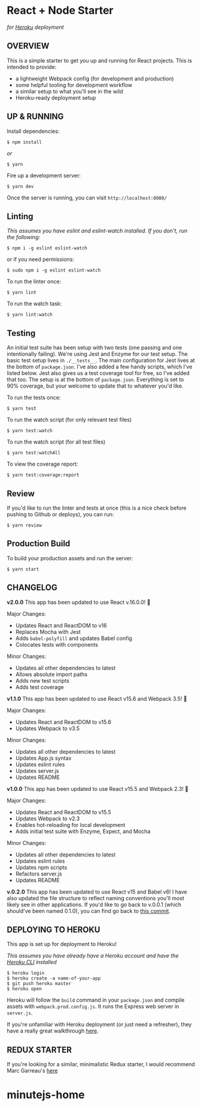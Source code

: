 # React + Node Starter

_for [Heroku](https://www.heroku.com/) deployment_

## OVERVIEW

This is a simple starter to get you up and running for React projects. This is intended to provide:

* a lightweight Webpack config (for development and production)
* some helpful tooling for development workflow
* a similar setup to what you'll see in the wild
* Heroku-ready deployment setup

## UP & RUNNING

Install dependencies:

```
$ npm install
```

_or_

```
$ yarn
```

Fire up a development server:

```
$ yarn dev
```

Once the server is running, you can visit `http://localhost:8080/`

## Linting

_This assumes you have eslint and eslint-watch installed. If you don't, run the following:_

```
$ npm i -g eslint eslint-watch
```

or if you need permissions:

```
$ sudo npm i -g eslint eslint-watch
```

To run the linter once:

```
$ yarn lint
```

To run the watch task:

```
$ yarn lint:watch
```

## Testing

An initial test suite has been setup with two tests (one passing and one intentionally failing).
We're using Jest and Enzyme for our test setup. The basic test setup lives in `./__tests__`.
The main configuration for Jest lives at the bottom of `package.json`. I've also added a few
handy scripts, which I've listed below. Jest also gives us a test coverage tool for free, so I've added that too. The setup is at the bottom of `package.json`. Everything is set to 90% coverage, but your welcome to update that to whatever you'd like.

To run the tests once:

```
$ yarn test
```

To run the watch script (for only relevant test files)

```
$ yarn test:watch
```

To run the watch script (for all test files)

```
$ yarn test:watchAll
```

To view the coverage report:

```
$ yarn test:coverage:report
```

## Review

If you'd like to run the linter and tests at once (this is a nice check before pushing to Github or deploys), you can run:

```
$ yarn review
```

## Production Build

To build your production assets and run the server:

```
$ yarn start
```

## CHANGELOG

**v2.0.0**
This app has been updated to use React v.16.0.0! 🎉

Major Changes:

* Updates React and ReactDOM to v16
* Replaces Mocha with Jest
* Adds `babel-polyfill` and updates Babel config
* Colocates tests with components

Minor Changes:

* Updates all other dependencies to latest
* Allows absolute import paths
* Adds new test scripts
* Adds test coverage

**v1.1.0**
This app has been updated to use React v15.6 and Webpack 3.5! 🎉

Major Changes:

* Updates React and ReactDOM to v15.6
* Updates Webpack to v3.5

Minor Changes:

* Updates all other dependencies to latest
* Updates App.js syntax
* Updates eslint rules
* Updates server.js
* Updates README

**v1.0.0**
This app has been updated to use React v15.5 and Webpack 2.3! 🎉

Major Changes:

* Updates React and ReactDOM to v15.5
* Updates Webpack to v2.3
* Enables hot-reloading for local development
* Adds initial test suite with Enzyme, Expect, and Mocha

Minor Changes:

* Updates all other dependencies to latest
* Updates eslint rules
* Updates npm scripts
* Refactors server.js
* Updates README

**v.0.2.0**
This app has been updated to use React v15 and Babel v6! I have also updated the file structure to reflect naming conventions you'll most likely see in other applications. If you'd like to go back to v.0.0.1 (which should've been named 0.1.0), you can find go back to [this commit](https://github.com/alanbsmith/react-node-example/commit/dd6d745c4b7066fd12104d5005b805afaf469d91).

## DEPLOYING TO HEROKU

This app is set up for deployment to Heroku!

_This assumes you have already have a Heroku account and have the [Heroku CLI](https://devcenter.heroku.com/articles/heroku-cli) installed_

```
$ heroku login
$ heroku create -a name-of-your-app
$ git push heroku master
$ heroku open
```

Heroku will follow the `build` command in your `package.json` and compile assets with `webpack.prod.config.js`. It runs the Express web server in `server.js`.

If you're unfamiliar with Heroku deployment (or just need a refresher), they have a really great walkthrough [here](https://devcenter.heroku.com/articles/getting-started-with-nodejs#introduction).

## REDUX STARTER

If you're looking for a similar, minimalistic Redux starter, I would recommend Marc Garreau's [here](https://github.com/marcgarreau/redux-starter)

# minutejs-home

